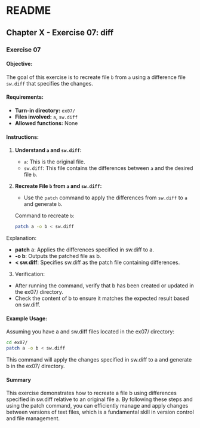 # README

## Chapter X - Exercise 07: diff

### Exercise 07

#### Objective:
The goal of this exercise is to recreate file `b` from `a` using a difference file `sw.diff` that specifies the changes.

#### Requirements:
- **Turn-in directory:** `ex07/`
- **Files involved:** `a`, `sw.diff`
- **Allowed functions:** None

#### Instructions:
1. **Understand `a` and `sw.diff`:**
   - `a`: This is the original file.
   - `sw.diff`: This file contains the differences between `a` and the desired file `b`.

2. **Recreate File `b` from `a` and `sw.diff`:**
   - Use the `patch` command to apply the differences from `sw.diff` to `a` and generate `b`.

   Command to recreate `b`:
   ```sh
   patch a -o b < sw.diff
   ```
Explanation:
- **patch** a: Applies the differences specified in sw.diff to a.
- **-o b**: Outputs the patched file as b.
- **< sw.diff**: Specifies sw.diff as the patch file containing differences.

3. Verification:
- After running the command, verify that b has been created or updated in the ex07/ directory.
- Check the content of b to ensure it matches the expected result based on sw.diff.

#### Example Usage:
Assuming you have a and sw.diff files located in the ex07/ directory:
```sh
cd ex07/
patch a -o b < sw.diff
```
This command will apply the changes specified in sw.diff to a and generate b in the ex07/ directory.

#### Summary
This exercise demonstrates how to recreate a file b using differences specified in sw.diff relative to an original file a. By following these steps and using the patch command, you can efficiently manage and apply changes between versions of text files, which is a fundamental skill in version control and file management.

